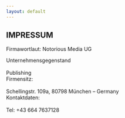 ```yaml
---
layout: default
---
```

<div id="impressum">
<h2>IMPRESSUM</h2>
<p>Firmawortlaut: Notorious Media UG</p>
<p>Unternehmensgegenstand<br>
<br>
Publishing<br>
Firmensitz:<br>
<br>
Schellingstr. 109a, 80798 München – Germany<br>
Kontaktdaten:<br>
<br>
Tel: +43 664 7637128<br>


